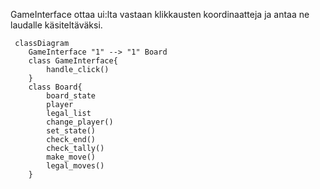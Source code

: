 GameInterface ottaa ui:lta vastaan klikkausten koordinaatteja ja antaa ne laudalle käsiteltäväksi.

```mermaid
 classDiagram
	GameInterface "1" --> "1" Board
	class GameInterface{
		handle_click()
	}
	class Board{
		board_state
		player
		legal_list
		change_player()
		set_state()
		check_end()
		check_tally()
		make_move()
		legal_moves()
	}
```

